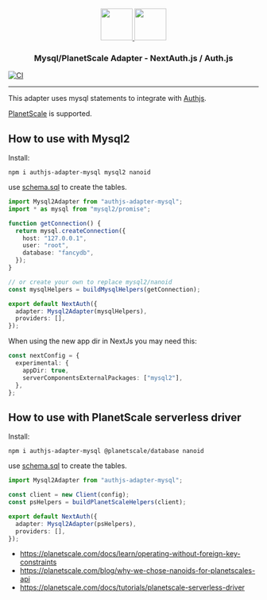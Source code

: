 <p align="center">
  <br/>
  <a href="https://authjs.dev" target="_blank">
    <img height="64px" src="https://authjs.dev/img/logo/logo-sm.png" />
  </a>
  <a href="https://github.com/sidorares/node-mysql2#readme" target="_blank">
    <img height="64px" src="https://www.mysql.com/common/logos/logo-mysql-170x115.png"/>
  </a>
  <h3 align="center"><b>Mysql/PlanetScale Adapter</b> - NextAuth.js / Auth.js</a></h3>
</p>

[![CI](https://github.com/roelandmoors/authjs-adapter-mysql2/actions/workflows/test.yml/badge.svg)](https://github.com/roelandmoors/authjs-adapter-mysql2/actions/workflows/test.yml)

---

This adapter uses mysql statements to integrate with [Authjs](https://authjs.dev/).

[PlanetScale](https://planetscale.com/) is supported.

## How to use with Mysql2

Install:

```
npm i authjs-adapter-mysql mysql2 nanoid
```

use [schema.sql](schema.sql) to create the tables.

```ts
import Mysql2Adapter from "authjs-adapter-mysql";
import * as mysql from "mysql2/promise";

function getConnection() {
  return mysql.createConnection({
    host: "127.0.0.1",
    user: "root",
    database: "fancydb",
  });
}

// or create your own to replace mysql2/nanoid
const mysqlHelpers = buildMysqlHelpers(getConnection);

export default NextAuth({
  adapter: Mysql2Adapter(mysqlHelpers),
  providers: [],
});
```

When using the new app dir in NextJs you may need this:

```ts
const nextConfig = {
  experimental: {
    appDir: true,
    serverComponentsExternalPackages: ["mysql2"],
  },
};
```

## How to use with PlanetScale serverless driver

Install:

```
npm i authjs-adapter-mysql @planetscale/database nanoid
```

use [schema.sql](schema.sql) to create the tables.

```ts
import Mysql2Adapter from "authjs-adapter-mysql";

const client = new Client(config);
const psHelpers = buildPlanetScaleHelpers(client);

export default NextAuth({
  adapter: Mysql2Adapter(psHelpers),
  providers: [],
});
```

- https://planetscale.com/docs/learn/operating-without-foreign-key-constraints
- https://planetscale.com/blog/why-we-chose-nanoids-for-planetscales-api
- https://planetscale.com/docs/tutorials/planetscale-serverless-driver

